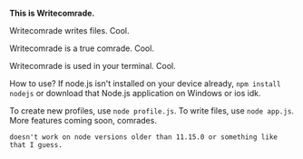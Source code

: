 **This is Writecomrade.**

Writecomrade writes files. Cool.

Writecomrade is a true comrade. Cool.

Writecomrade is used in your terminal. Cool.

How to use? If node.js isn't installed on your
device already, `npm install nodejs` or download
that Node.js application on Windows or ios idk.

To create new profiles, use `node profile.js`.
To write files, use `node app.js`.
More features coming soon, comrades.

`doesn't work on node versions older than 11.15.0
or something like that
I guess.`
